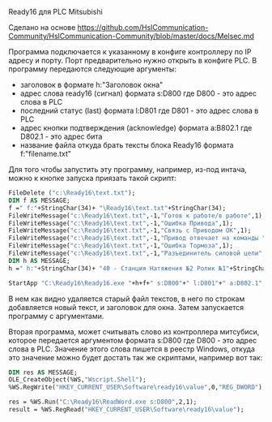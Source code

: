 Ready16 для PLC Mitsubishi

Сделано на основе 
https://github.com/HslCommunication-Community/HslCommunication-Community/blob/master/docs/Melsec.md


Программа подключается к указанному в конфиге контроллеру по IP адресу и порту. Порт предварительно нужно открыть в конфиге PLC.
В программу передаются следующие аргументы: 
* заголовок в формате h:"Заголовок окна"
* адрес слова ready16 (сигнал) формата s:D800 где D800 - это адрес слова в PLC
* последний статус (last) формата l:D801 где D801 - это адрес слова в PLC
* адрес кнопки подтверждения (acknowledge) формата a:В802.1 где D802.1 - это адрес бита
* название файла откуда брать тексты блока Ready16 формата f:"filename.txt"

Для того чтобы запустить эту программу, например, из-под интача, можно к кнопке запуска приязать такой скрипт:

```vb
FileDelete ("c:\Ready16\text.txt");
DIM f AS MESSAGE;
f =" f:"+StringChar(34)+ "\Ready16\text.txt"+StringChar(34);
FileWriteMessage("c:\Ready16\text.txt",-1,"Готов к работе/в работе",1);
FileWriteMessage("c:\Ready16\text.txt",-1,"Ошибка Привода",1);
FileWriteMessage("c:\Ready16\text.txt",-1,"Связь с Приводом ОК",1);
FileWriteMessage("c:\Ready16\text.txt",-1,"Привод отвечает на команды ",1);
FileWriteMessage("c:\Ready16\text.txt",-1,"Ошибка Тормоза",1);
FileWriteMessage("c:\Ready16\text.txt",-1,"Разъединитель силовой цепи",1);
DIM h AS MESSAGE;
h =" h:"+StringChar(34)+ "40 - Станция Натяжения №2 Ролик №1"+StringChar(34);

StartApp "C:\Ready16\Ready16.exe "+h+f+" s:D800"+" l:D801"+" a:D802.1";
```
В нем как видно удаляется старый файл текстов, в него по строкам добавляется новый текст, и заголовок для окна. 
Затем запускается программу с аргументами.

Вторая программа, может считывать слово из контроллера митсубиси, которое передается аргументом формата s:D800 где D800 - это адрес слова в PLC.
Значение этого слова пишется в реестр Windows, откуда это значение можно будет достать так же скриптами, например вот так:

```vb
DIM res AS MESSAGE;
OLE_CreateObject(%WS,"Wscript.Shell");
%WS.RegWrite("HKEY_CURRENT_USER\Software\ready16\value",0,"REG_DWORD");

res = %WS.Run("C:\Ready16\ReadWord.exe s:D800",2,1);
result = %WS.RegRead("HKEY_CURRENT_USER\Software\ready16\value");
```
